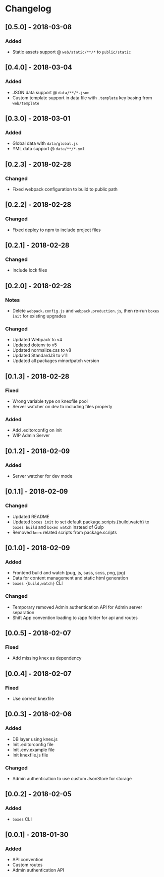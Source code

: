 # Changelog

## [0.5.0] - 2018-03-08
### Added
- Static assets support @ `web/static/**/*` to `public/static`

## [0.4.0] - 2018-03-04
### Added
- JSON data support @ `data/**/*.json`
- Custom template support in data file with `.template` key basing from `web/template`

## [0.3.0] - 2018-03-01
### Added
- Global data with `data/global.js`
- YML data support @ `data/**/*.yml`

## [0.2.3] - 2018-02-28
### Changed
- Fixed webpack configuration to build to public path

## [0.2.2] - 2018-02-28
### Changed
- Fixed deploy to npm to include project files

## [0.2.1] - 2018-02-28
### Changed
- Include lock files

## [0.2.0] - 2018-02-28
### Notes
- Delete `webpack.config.js` and `webpack.production.js`, then re-run `boxes init` for existing upgrades

### Changed
- Updated Webpack to v4
- Updated dotenv to v5
- Updated normalize.css to v8
- Updated StandardJS to v11
- Updated all packages minor/patch version

## [0.1.3] - 2018-02-28
### Fixed
- Wrong variable type on knexfile pool
- Server watcher on dev to including files properly

### Added
- Add .editorconfig on init
- WIP Admin Server

## [0.1.2] - 2018-02-09
### Added
- Server watcher for dev mode

## [0.1.1] - 2018-02-09
### Changed
- Updated README
- Updated `boxes init` to set default package.scripts.{build,watch} to `boxes build` and `boxes watch` instead of Gulp
- Removed `knex` related scripts from package.scripts

## [0.1.0] - 2018-02-09
### Added
- Frontend build and watch (pug, js, sass, scss, png, jpg)
- Data for content management and static html generation
- `boxes {build,watch}` CLI

### Changed
- Temporary removed Admin authentication API for Admin server separation
- Shift App convention loading to /app folder for api and routes

## [0.0.5] - 2018-02-07

### Fixed
- Add missing knex as dependency

## [0.0.4] - 2018-02-07

### Fixed
- Use correct knexfile

## [0.0.3] - 2018-02-06

### Added
- DB layer using knex.js
- Init .editorconfig file
- Init .env.example file
- Init knexfile.js file

### Changed
- Admin authentication to use custom JsonStore for storage

## [0.0.2] - 2018-02-05

### Added
- `boxes` CLI

## [0.0.1] - 2018-01-30

### Added
- API convention
- Custom routes
- Admin authentication API
